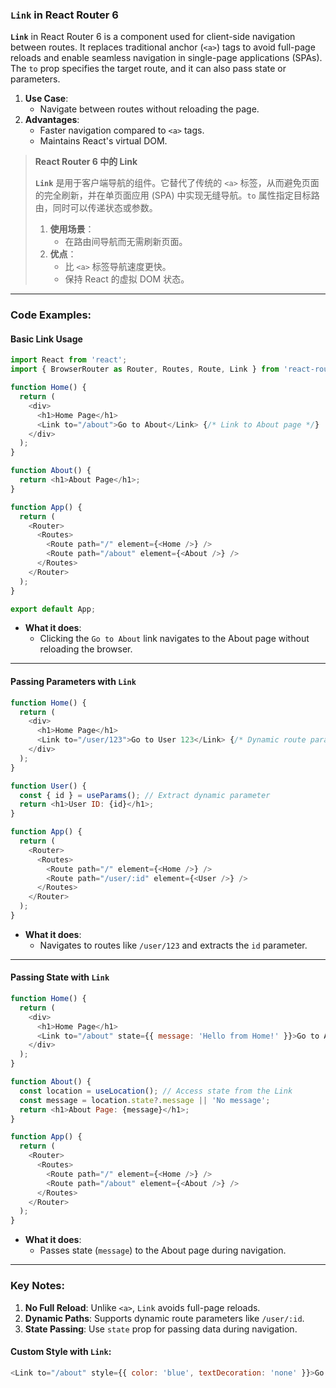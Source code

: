 ### `Link` in React Router 6  

**`Link`** in React Router 6 is a component used for client-side navigation between routes. It replaces traditional anchor (`<a>`) tags to avoid full-page reloads and enable seamless navigation in single-page applications (SPAs). The `to` prop specifies the target route, and it can also pass state or parameters.  

1. **Use Case**:  
   - Navigate between routes without reloading the page.  
2. **Advantages**:  
   - Faster navigation compared to `<a>` tags.  
   - Maintains React's virtual DOM.  

> **React Router 6 中的 Link**  
>
> <audio src="C:\Users\10691\Downloads\Link是用于客户端导航的组件.mp3"></audio>
>
> **`Link`** 是用于客户端导航的组件。它替代了传统的 `<a>` 标签，从而避免页面的完全刷新，并在单页面应用 (SPA) 中实现无缝导航。`to` 属性指定目标路由，同时可以传递状态或参数。  
>
> 1. **使用场景**：  
>    - 在路由间导航而无需刷新页面。  
> 2. **优点**：  
>    - 比 `<a>` 标签导航速度更快。  
>    - 保持 React 的虚拟 DOM 状态。  

---

### Code Examples:

#### **Basic Link Usage**

<audio src="C:\Users\10691\Downloads\这段代码使用了 ReactRo.mp3"></audio>

```javascript
import React from 'react';
import { BrowserRouter as Router, Routes, Route, Link } from 'react-router-dom';

function Home() {
  return (
    <div>
      <h1>Home Page</h1>
      <Link to="/about">Go to About</Link> {/* Link to About page */}
    </div>
  );
}

function About() {
  return <h1>About Page</h1>;
}

function App() {
  return (
    <Router>
      <Routes>
        <Route path="/" element={<Home />} />
        <Route path="/about" element={<About />} />
      </Routes>
    </Router>
  );
}

export default App;
```

- **What it does**:  
  - Clicking the `Go to About` link navigates to the About page without reloading the browser.

---

#### **Passing Parameters with `Link`**

<audio src="C:\Users\10691\Downloads\这段代码使用 ReactRou.mp3"></audio>

```javascript
function Home() {
  return (
    <div>
      <h1>Home Page</h1>
      <Link to="/user/123">Go to User 123</Link> {/* Dynamic route parameter */}
    </div>
  );
}

function User() {
  const { id } = useParams(); // Extract dynamic parameter
  return <h1>User ID: {id}</h1>;
}

function App() {
  return (
    <Router>
      <Routes>
        <Route path="/" element={<Home />} />
        <Route path="/user/:id" element={<User />} />
      </Routes>
    </Router>
  );
}
```

- **What it does**:  
  - Navigates to routes like `/user/123` and extracts the `id` parameter.

---

#### **Passing State with `Link`**

<audio src="C:\Users\10691\Downloads\这段代码使用 ReactRou (1).mp3"></audio>

```javascript
function Home() {
  return (
    <div>
      <h1>Home Page</h1>
      <Link to="/about" state={{ message: 'Hello from Home!' }}>Go to About</Link>
    </div>
  );
}

function About() {
  const location = useLocation(); // Access state from the Link
  const message = location.state?.message || 'No message';
  return <h1>About Page: {message}</h1>;
}

function App() {
  return (
    <Router>
      <Routes>
        <Route path="/" element={<Home />} />
        <Route path="/about" element={<About />} />
      </Routes>
    </Router>
  );
}
```

- **What it does**:  
  - Passes state (`message`) to the About page during navigation.

---

### Key Notes:  
1. **No Full Reload**: Unlike `<a>`, `Link` avoids full-page reloads.  
2. **Dynamic Paths**: Supports dynamic route parameters like `/user/:id`.  
3. **State Passing**: Use `state` prop for passing data during navigation.  

#### Custom Style with `Link`:
```javascript
<Link to="/about" style={{ color: 'blue', textDecoration: 'none' }}>Go to About</Link>
```